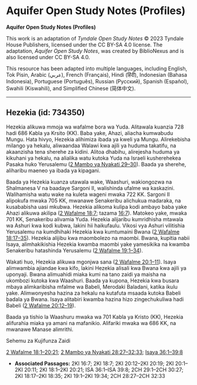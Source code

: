 # Aquifer Open Study Notes (Profiles)

**Aquifer Open Study Notes (Profiles)**

This work is an adaptation of *Tyndale Open Study Notes* © 2023 Tyndale House Publishers, licensed under the CC BY\-SA 4\.0 license. The adaptation, *Aquifer Open Study Notes*, was created by BiblioNexus and is also licensed under CC BY\-SA 4\.0\.

This resource has been adapted into multiple languages, including English, Tok Pisin, Arabic (عربي), French (Français), Hindi (हिंदी), Indonesian (Bahasa Indonesia), Portuguese (Português), Russian (Русский), Spanish (Español), Swahili (Kiswahili), and Simplified Chinese (简体中文).



--------------------------------

## Hezekia (id: 734350)

Hezekia alikuwa mmoja wa wafalme bora wa Yuda. Alitawala kuanzia 728 hadi 686 Kabla ya Krsito (KK). Baba yake, Ahazi, aliacha kumwabudu Mungu. Hata hivyo, Hezekia alihimiza ibada ya kweli ya Mungu. Alirekebisha milango ya hekalu, aliwaandaa Walawi kwa ajili ya huduma takatifu, na akaanzisha tena sherehe za kidini. Alitoa dhabihu, alirejesha huduma ya kikuhani ya hekalu, na alialika watu kutoka Yuda na Israeli kusherehekea Pasaka huko Yerusalemu ([2 Mambo ya Nyakati 29–30](https://ref.ly/2Chr29:1-2Chr30:27)). Baada ya sherehe, aliharibu maeneo ya ibada ya kipagani.

Baada ya Hezekia kuanza utawala wake, Waashuri, wakiongozwa na Shalmanesa V na baadaye Sargoni II, walishinda ufalme wa kaskazini. Walihamisha watu wake na kuleta wageni mwaka 722 KK. Sargoni II alipokufa mwaka 705 KK, mwanawe Senakeribu alichukua madaraka, na kusababisha uasi mkubwa. Hezekia alikoma kulipa kodi ambayo baba yake Ahazi alikuwa akilipa ([2 Wafalme 18:7](https://ref.ly/2Kgs18:7); tazama [16:7](https://ref.ly/2Kgs16:7)). Matokeo yake, mwaka 701 KK, Senakeribu alivamia Yuda. Hezekia alijaribu kumridhisha mtawala wa Ashuri kwa kodi kubwa, lakini hii haikufaulu. Vikosi vya Ashuri vilitishia Yerusalemu na kumdhihaki Hezekia kwa kumtumaini Bwana ([2 Wafalme 18:17–35](https://ref.ly/2Kgs18:17-2Kgs18:35)). Hezekia alijibu kwa maombolezo na maombi. Bwana, kupitia nabii Isaya, alimhakikishia Hezekia kwamba maombi yake yamesikika na kwamba Senakeribu hatashinda Yerusalemu ([2 Wafalme 19:1–34](https://ref.ly/2Kgs19:1-2Kgs19:34)).

Wakati huo, Hezekia alikuwa mgonjwa sana ([2 Wafalme 20:1–11](https://ref.ly/2Kgs20:1-2Kgs20:11)). Isaya alimwambia ajiandae kwa kifo, lakini Hezekia alisali kwa Bwana kwa ajili ya uponyaji. Bwana alimuahidi miaka kumi na tano zaidi ya maisha na ukombozi kutoka kwa Waashuri. Baada ya kupona, Hezekia kwa busara mbaya alimkaribisha mfalme wa Babeli, Merodaki Baladani, katika ikulu yake. Alimwonyesha hazina za hekalu na kutafuta msaada kutoka Babeli badala ya Bwana. Isaya alitabiri kwamba hazina hizo zingechukuliwa hadi Babeli ([2 Wafalme 20:12–19](https://ref.ly/2Kgs20:12-2Kgs20:19)).

Baada ya tishio la Waashuru mwaka wa 701 Kabla ya Kristo (KK), Hezekia alifurahia miaka ya amani na mafanikio. Alifariki mwaka wa 686 KK, na mwanawe Manase alimrithi.

Sehemu za Kujifunza Zaidi

[2 Wafalme 18:1–20:21](https://ref.ly/2Kgs18:1-2Kgs20:21); [2 Mambo ya Nyakati 28:27–32:33](https://ref.ly/2Chr28:27-2Chr32:33); [Isaya 36:1–39:8](https://ref.ly/Isa36:1-Isa39:8)

* **Associated Passages:** 2KI 16:7; 2KI 18:7; 2KI 20:12–2KI 20:19; 2KI 20:1–2KI 20:11; 2KI 18:1–2KI 20:21; ISA 36:1–ISA 39:8; 2CH 29:1–2CH 30:27; 2KI 18:17–2KI 18:35; 2KI 19:1–2KI 19:34; 2CH 28:27–2CH 32:33

